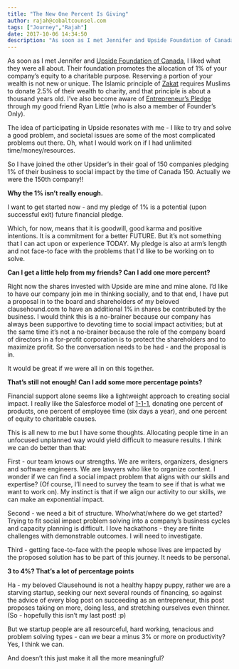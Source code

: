 ```yaml
---
title: "The New One Percent Is Giving"
author: rajah@cobaltcounsel.com
tags: ["Journey","Rajah"]
date: 2017-10-06 14:34:50
description: "As soon as I met Jennifer and Upside Foundation of Canada, I liked what they were all about.  Their foundation promotes the allocation of 1% of your company’s equity to a charitable purpose.  Reservin..."
---
```


As soon as I met Jennifer and [Upside Foundation of Canada](http://upsidefoundation.ca/), I liked what they were all about.  Their foundation promotes the allocation of 1% of your company’s equity to a charitable purpose.  Reserving a portion of your wealth is not new or unique.  The Islamic principle of [Zakat](https://en.wikipedia.org/wiki/Zakat) requires Muslims to donate 2.5% of their wealth to charity, and that principle is about a thousand years old.  I’ve also become aware of [Entrepreneur’s Pledge](https://www.entrepreneurspledge.org/) through my good friend Ryan Little (who is also a member of Founder’s Only).

The idea of participating in Upside resonates with me - I like to try and solve a good problem, and societal issues are some of the most complicated problems out there.  Oh, what I would work on if I had unlimited time/money/resources.

So I have joined the other Upsider’s in their goal of 150 companies pledging 1% of their business to social impact by the time of Canada 150.  Actually we were the 150th company!!

**Why the 1% isn’t really enough.**

I want to get started now - and my pledge of 1% is a potential (upon successful exit) future financial pledge.

Which, for now, means that it is goodwill, good karma and positive intentions.  It is a commitment for a better FUTURE.  But it’s not something that I can act upon or experience TODAY.  My pledge is also at arm’s length and not face-to face with the problems that I'd like to be working on to solve.

**Can I get a little help from my friends?  Can I add one more percent?**

Right now the shares invested with Upside are mine and mine alone.  I’d like to have our company join me in thinking socially, and to that end, I have put a proposal in to the board and shareholders of my beloved clausehound.com to have an additional 1% in shares be contributed by the business.  I would think this is a no-brainer because our company has always been supportive to devoting time to social impact activities; but at the same time it’s not a no-brainer because the role of the company board of directors in a for-profit corporation is to protect the shareholders and to maximize profit.  So the conversation needs to be had - and the proposal is in.

It would be great if we were all in on this together.

**That’s still not enough!  Can I add some more percentage points?**

Financial support alone seems like a lightweight approach to creating social impact.  I really like the Salesforce model of [1-1-1](https://www.salesforce.com/company/salesforceorg/), donating one percent of products, one percent of employee time (six days a year), and one percent of equity to charitable causes.

This is all new to me but I have some thoughts.  Allocating people time in an unfocused unplanned way would yield difficult to measure results.  I think we can do better than that:

First - our team knows our strengths.  We are writers, organizers, designers and software engineers.  We are lawyers who like to organize content.  I wonder if we can find a social impact problem that aligns with our skills and expertise?  (Of course, I’ll need to survey the team to see if that is what we want to work on).  My instinct is that if we align our activity to our skills, we can make an exponential impact.

Second - we need a bit of structure.  Who/what/where do we get started?  Trying to fit social impact problem solving into a company’s business cycles and capacity planning is difficult.  I love hackathons - they are finite challenges with demonstrable outcomes.  I will need to investigate.

Third - getting face-to-face with the people whose lives are impacted by the proposed solution has to be part of this journey.  It needs to be personal.

**3 to 4%?  That’s a lot of percentage points**

Ha - my beloved Clausehound is not a healthy happy puppy, rather we are a starving startup, seeking our next several rounds of financing, so against the advice of every blog post on succeeding as an entrepreneur, this post proposes taking on more, doing less, and stretching ourselves even thinner.  (So - hopefully this isn’t my last post!  :p)

But we startup people are all resourceful, hard working, tenacious and problem solving types - can we bear a minus 3% or more on productivity?  Yes, I think we can.

And doesn’t this just make it all the more meaningful?